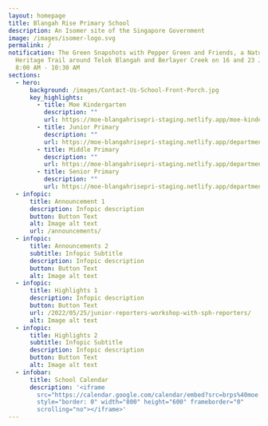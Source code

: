 ```yaml
---
layout: homepage
title: Blangah Rise Primary School
description: An Isomer site of the Singapore Government
image: /images/isomer-logo.svg
permalink: /
notification: The Green Snapshots with Pepper Green and Friends, a Nature
  Heritage Trail around Telok Blangah and Berlayer Creek on 16 and 23 July 2022,
  8:00 AM - 10:30 AM
sections:
  - hero:
      background: /images/Contact-Us-School-Front-Porch.jpg
      key_highlights:
        - title: Moe Kindergarten
          description: ""
          url: https://moe-blangahrisepri-staging.netlify.app/moe-kindergarten-blangah-rise/
        - title: Junior Primary
          description: ""
          url: https://moe-blangahrisepri-staging.netlify.app/departments/junior-primary/
        - title: Middle Primary
          description: ""
          url: https://moe-blangahrisepri-staging.netlify.app/departments/middle-primary/
        - title: Senior Primary
          description: ""
          url: https://moe-blangahrisepri-staging.netlify.app/departments/senior-primary/
  - infopic:
      title: Announcement 1
      description: Infopic description
      button: Button Text
      alt: Image alt text
      url: /announcements/
  - infopic:
      title: Announcements 2
      subtitle: Infopic Subtitle
      description: Infopic description
      button: Button Text
      alt: Image alt text
  - infopic:
      title: Highlights 1
      description: Infopic description
      button: Button Text
      url: /2022/05/25/junior-reporters-workshop-with-sph-reporters/
      alt: Image alt text
  - infopic:
      title: Highlights 2
      subtitle: Infopic Subtitle
      description: Infopic description
      button: Button Text
      alt: Image alt text
  - infobar:
      title: School Calendar
      description: '<iframe
        src="https://calendar.google.com/calendar/embed?src=brps%40moe.edu.sg&ctz=Asia%2FSingapore"
        style="border: 0" width="800" height="600" frameborder="0"
        scrolling="no"></iframe>'
---
```

